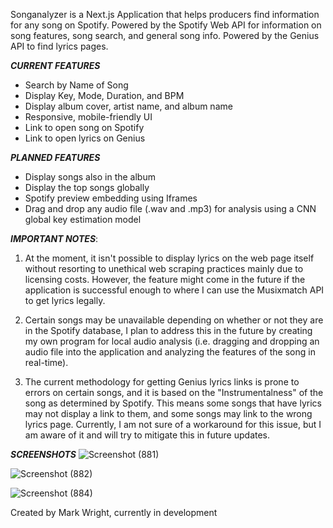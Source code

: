 Songanalyzer is a Next.js Application that helps producers find information for any song on Spotify. Powered by the Spotify Web API for information on song features, song search, and general song info. Powered by the Genius API to find lyrics pages. 

***CURRENT FEATURES***
* Search by Name of Song
* Display Key, Mode, Duration, and BPM
* Display album cover, artist name, and album name
* Responsive, mobile-friendly UI
* Link to open song on Spotify
* Link to open lyrics on Genius

***PLANNED FEATURES***
* Display songs also in the album
* Display the top songs globally
* Spotify preview embedding using Iframes
* Drag and drop any audio file (.wav and .mp3) for analysis using a CNN global key estimation model

***IMPORTANT NOTES***:
1. At the moment, it isn't possible to display lyrics on the web page itself without resorting to unethical
web scraping practices mainly due to licensing costs. However, the feature might come in the future if the application is successful enough to where I can use the Musixmatch API to get lyrics legally.

2. Certain songs may be unavailable depending on whether or not they are in the Spotify database, I plan to address this in the future by creating my own program for local audio analysis (i.e. dragging and dropping an audio file into the application and analyzing the features of the song in real-time).

3. The current methodology for getting Genius lyrics links is prone to errors on certain songs, and it is based on the "Instrumentalness" of the song as determined by Spotify. This means some songs that have lyrics may not display a link to them, and some songs may link to the wrong lyrics page. Currently, I am not sure of a workaround for this issue, but I am aware of it and will try to mitigate this in future updates.


***SCREENSHOTS***
![Screenshot (881)](https://github.com/user-attachments/assets/491692af-f5fe-47fa-8a51-247530541ef9)

![Screenshot (882)](https://github.com/user-attachments/assets/fd7fbf95-e770-4bcf-bd59-66793ad5fbf9)

![Screenshot (884)](https://github.com/user-attachments/assets/11e3008f-70a7-464d-a30e-f03a9a7e912e)

Created by Mark Wright, currently in development

